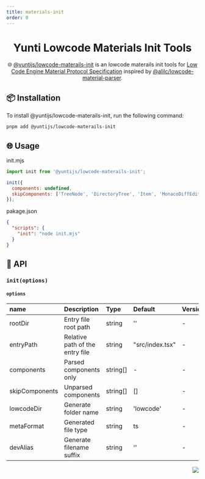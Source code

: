 ```yaml
---
title: materials-init
order: 0
---
```


<a name="readme-top"></a>

<div align="center">

<h1>Yunti Lowcode Materials Init Tools</h1>

🌐 [@yuntijs/lowcode-materails-init](https://www.npmjs.com/package/@yuntijs/lowcode-materails-init) is an lowcode materails init tools for [Low Code Engine Material Protocol Specification](https://lowcode-engine.cn/site/docs/specs/material-spec) inspired by [@alilc/lowcode-material-parser](https://github.com/alibaba/lowcode-engine/tree/main/modules/material-parser).

</div>

## 📦 Installation

To install @yuntijs/lowcode-materails-init, run the following command:

```bash
pnpm add @yuntijs/lowcode-materails-init
```

## 🌐 Usage

init.mjs

```mjs
import init from '@yuntijs/lowcode-materails-init';

init({
  components: undefined,
  skipComponents: ['TreeNode', 'DirectoryTree', 'Item', 'MonacoDiffEditor', 'BaseMonacoEditor'],
});
```

pakage.json

```json
{
  "scripts": {
    "init": "node init.mjs"
  }
}
```

## 🤝 API

### `init(options)`

#### `options`

| name           | Description                     | Type      | Default         | Version |
| :------------- | :------------------------------ | :-------- | :-------------- | :------ |
| rootDir        | Entry file root path            | string    | ''              | -       |
| entryPath      | Relative path of the entry file | string    | "src/index.tsx" | -       |
| components     | Parsed components only          | string\[] | -               | -       |
| skipComponents | Unparsed components             | string\[] | \[]             | -       |
| lowcodeDir     | Generate folder name            | string    | 'lowcode'       | -       |
| metaFormat     | Generated file type             | string    | ts              | -       |
| devAlias       | Generate filename suffix        | string    | ''              | -       |

<div align="right">

[![][back-to-top]](#readme-top)

</div>

[back-to-top]: https://img.shields.io/badge/-BACK_TO_TOP-151515?style=flat-square
